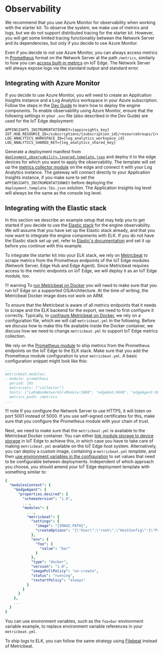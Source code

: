 # Observability

We recommend that you use Azure Monitor for observability when working with the starter kit. To observe the system, we make use of metrics and logs, but we do not support distributed tracing for the starter kit. However, you will get some limited tracing functionality between the Network Server and its dependencies, but only if you decide to use Azure Monitor.

Even if you decide to not use Azure Monitor, you can always access metrics in [Prometheus](https://prometheus.io/docs/introduction/overview/) format on the Network Server at the path `/metrics`, similarly to how you can [access built-in metrics](https://docs.microsoft.com/en-us/azure/iot-edge/how-to-access-built-in-metrics?view=iotedge-2020-11) on IoT Edge. The Network Server will always expose logs via the standard output and standard error.

## Integrating with Azure Monitor

If you decide to use Azure Monitor, you will need to create an Application Insights instance and a Log Analytics workspace in your Azure subscription. Follow the steps in the [Dev Guide](devguide.md) to learn how to deploy the engine components. To enable observability using Azure Monitor, ensure that the following settings in your `.env` file (also described in the Dev Guide) are used for the IoT Edge deployment:

```{bash}
APPINSIGHTS_INSTRUMENTATIONKEY={appinsights_key}
IOT_HUB_RESOURCE_ID=/subscriptions/{subscription_id}/resourceGroups/{resource_group}/providers/Microsoft.Devices/IotHubs/{iot_hub_name}
LOG_ANALYTICS_WORKSPACE_ID={log_analytics_workspace_id}
LOG_ANALYTICS_SHARED_KEY={log_analytics_shared_key}
```

Generate a deployment manifest from [`deployment_observability.layered.template.json`](https://github.com/Azure/iotedge-lorawan-starterkit/blob/dev/LoRaEngine/deployment_observability.layered.template.json) and deploy it to the edge devices for which you want to apply the observability. The template will set up the [metrics collector module](https://docs.microsoft.com/en-us/azure/iot-edge/how-to-collect-and-transport-metrics?view=iotedge-2020-11&tabs=iothub#metrics-collector-module) on the edge and connect it with your Log Analytics instance. The gateway will connect directly to your Application Insights instance, if you make sure to set the `APPINSIGHTS_INSTRUMENTATIONKEY` before deploying the `deployment.template.lbs.json` solution. The Application Insights log level will always be the same as the console log level.

## Integrating with the Elastic stack

In this section we describe an example setup that may help you to get started if you decide to use the [Elastic stack](https://www.elastic.co/elastic-stack/) for the engine observability. We will assume that you have set up the Elastic stack already, and that you now want to integrate the engine components with ELK. If you do not have the Elastic stack set up yet, refer to [Elastic's documentation](https://www.elastic.co/guide/index.html) and set it up before you continue with this example.

To integrate the starter kit into your ELK stack, we rely on [Metricbeat](https://www.elastic.co/beats/metricbeat) to scrape metrics from the Prometheus endpoints of the  IoT Edge modules (Network Server, Edge Hub and Edge Agent). Since Metricbeat requires access to the metric endpoints on IoT Edge, we will deploy it as an IoT Edge module, too.

!!! warning
    To [run Metricbeat on Docker](https://www.elastic.co/guide/en/beats/metricbeat/7.16/running-on-docker.html) you will need to make sure that you run IoT Edge on a supported OS/Architecture. At the time of writing, the Metricbeat Docker image does not work on ARM.

To ensure that the Metricbeat is aware of all metrics endpoints that it needs to scrape and the ELK backend for the export, we need to first configure it correctly. Typically, to [configure Metricbeat on Docker](https://www.elastic.co/guide/en/beats/metricbeat/7.16/running-on-docker.html#_configure_metricbeat_on_docker), we rely on a configuration file, which we will call `metricbeat.yml` in the following. Before we discuss how to make this file available inside the Docker container, we discuss how we need to change `metricbeat.yml` to support IoT Edge metrics collection.

We rely on the [Prometheus module](https://www.elastic.co/guide/en/beats/metricbeat/current/metricbeat-module-prometheus.html) to ship metrics from the Prometheus endpoints on the IoT Edge to the ELK stack. Make sure that you add the Prometheus module configuration to your `metricbeat.yml`. A basic configuration snippet might look like this:

```yaml
...
metricbeat.modules:
- module: prometheus
  period: 10s
  metricsets: ["collector"]
  hosts: ["LoRaWanNetworkSrvModule:5000", "edgeHub:9600", "edgeAgent:9600"]
  metrics_path: /metrics
...
```

!!! note
    If you configure the Network Server to use HTTPS, it will listen on port 5001 instead of 5000. If you use self-signed certificates for this, make sure that you configure the Prometheus module with your chain of trust.

Next, we need to make sure that the `metricbeat.yml` is available to the Metricbeat Docker container. You can either [link module storage to device storage](https://docs.microsoft.com/en-us/azure/iot-edge/how-to-access-host-storage-from-module?view=iotedge-2020-11) in IoT Edge to achieve this, in which case you have to take care of making `metricbeat.yml` available on the IoT Edge host system. Alternatively, you can deploy a custom image, containing a `metricbeat.yml` *template*, and then [use environment variables in the configuration](https://www.elastic.co/guide/en/beats/metricbeat/current/using-environ-vars.html) to set values that need to be configurable between deployments. Independent of which approach you choose, you should amend your IoT Edge deployment template with something similar to:

```yaml
{
  "modulesContent": {
    "$edgeAgent": {
      "properties.desired": {
        "schemaVersion": "1.0",
        ...,
        "modules": {
          ...,
          "metricbeat": {
            "settings": {
              "image": "{IMAGE_PATH}",
              "createOptions": "{\"User\":\"root\",\"HostConfig\":{\"Privileged\":true},\"Binds\":[\"/var/run/docker.sock:/var/run/docker.sock:ro\",\"sys/fs/cgroup:/hostfs/sys/fs/cgroup:ro\",...]}"
            },
            "env": {
              "foo": {
                "value": "bar"
              }
            },
            "type": "docker",
            "version": "1.0",
            "imagePullPolicy": "on-create",
            "status": "running",
            "restartPolicy": "always"
          }
        }
      }
    },
    ...
  }
}

```

You can use environment variables, such as the `foo=bar` environment variable example, to replace environment variable references in your `metricbeat.yml`.

To ship logs to ELK, you can follow the same strategy using [Filebeat](https://www.elastic.co/beats/filebeat) instead of Metricbeat.
